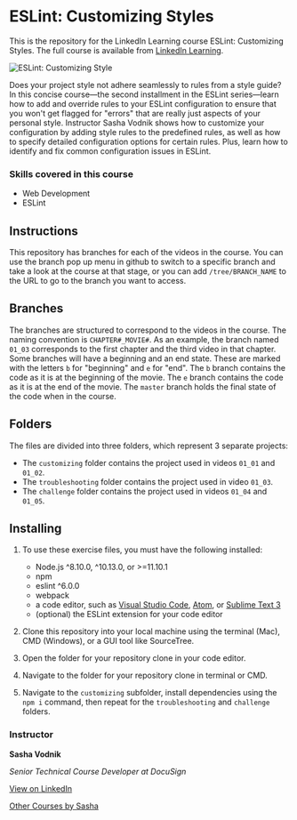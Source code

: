 # ESLint: Customizing Styles

This is the repository for the LinkedIn Learning course ESLint: Customizing Styles. The full course is available from [LinkedIn Learning][lil-course-url].

![ESLint: Customizing Style][lil-thumbnail-url]

Does your project style not adhere seamlessly to rules from a style guide? In this concise course—the second installment in the ESLint series—learn how to add and override rules to your ESLint configuration to ensure that you won't get flagged for "errors" that are really just aspects of your personal style. Instructor Sasha Vodnik shows how to customize your configuration by adding style rules to the predefined rules, as well as how to specify detailed configuration options for certain rules. Plus, learn how to identify and fix common configuration issues in ESLint.

### Skills covered in this course

- Web Development
- ESLint

## Instructions

This repository has branches for each of the videos in the course. You can use the branch pop up menu in github to switch to a specific branch and take a look at the course at that stage, or you can add `/tree/BRANCH_NAME` to the URL to go to the branch you want to access.

## Branches

The branches are structured to correspond to the videos in the course. The naming convention is `CHAPTER#_MOVIE#`. As an example, the branch named `01_03` corresponds to the first chapter and the third video in that chapter.
Some branches will have a beginning and an end state. These are marked with the letters `b` for "beginning" and `e` for "end". The `b` branch contains the code as it is at the beginning of the movie. The `e` branch contains the code as it is at the end of the movie. The `master` branch holds the final state of the code when in the course.

## Folders

The files are divided into three folders, which represent 3 separate projects:

- The `customizing` folder contains the project used in videos `01_01` and `01_02`.
- The `troubleshooting` folder contains the project used in video `01_03`.
- The `challenge` folder contains the project used in videos `01_04` and `01_05`.

## Installing

1. To use these exercise files, you must have the following installed:

   - Node.js ^8.10.0, ^10.13.0, or >=11.10.1
   - npm
   - eslint ^6.0.0
   - webpack
   - a code editor, such as [Visual Studio Code](https://code.visualstudio.com/Download), [Atom](https://atom.io/), or [Sublime Text 3](https://www.sublimetext.com/3)
   - (optional) the ESLint extension for your code editor

2. Clone this repository into your local machine using the terminal (Mac), CMD (Windows), or a GUI tool like SourceTree.
3. Open the folder for your repository clone in your code editor.
4. Navigate to the folder for your repository clone in terminal or CMD.
5. Navigate to the `customizing` subfolder, install dependencies using the `npm i` command, then repeat for the `troubleshooting` and `challenge` folders.

### Instructor

**Sasha Vodnik**

_Senior Technical Course Developer at DocuSign_

[View on LinkedIn](https://www.linkedin.com/in/sashavodnik?trk=lil_course)

[Other Courses by Sasha](https://www.linkedin.com/learning/instructors/sasha-vodnik)

[0]: # 'Replace these placeholder URLs with actual course URLs'
[lil-course-url]: https://www.linkedin.com/learning/eslint-customizing-styles/
[lil-thumbnail-url]: https://cdn.lynda.com/course/2255010/2255010-1582661408160-16x9.jpg
